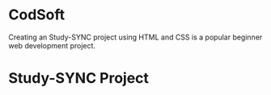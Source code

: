 # CodSoft
Creating an Study-SYNC project using HTML and CSS is a popular beginner web development project.
# Study-SYNC Project
